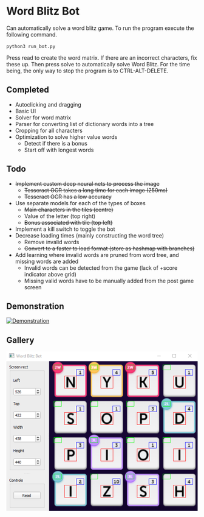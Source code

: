 # Word Blitz Bot
Can automatically solve a word blitz game. To run the program execute the following command.

```
python3 run_bot.py
```
Press read to create the word matrix. If there are an incorrect characters, fix these up.
Then press solve to automatically solve Word Blitz. For the time being, the only way to stop the program
is to CTRL-ALT-DELETE.

## Completed
* Autoclicking and dragging
* Basic UI
* Solver for word matrix
* Parser for converting list of dictionary words into a tree
* Cropping for all characters
* Optimization to solve higher value words
  * Detect if there is a bonus
  * Start off with longest words

## Todo
* ~~Implement custom deep neural nets to process the image~~
  * ~~Tesseract OCR takes a long time for each image (250ms)~~
  * ~~Tesseract OCR has a low accuracy~~
* Use separate models for each of the types of boxes
  * ~~Main characters in the tiles (centre)~~
  * Value of the letter (top right)
  * ~~Bonus associated with tile (top left)~~
* Implement a kill switch to toggle the bot
* Decrease loading times (mainly constructing the word tree)
  * Remove invalid words
  * ~~Convert to a faster to load format (store as hashmap with branches)~~
* Add learning where invalid words are pruned from word tree, and missing words are added
  * Invalid words can be detected from the game (lack of +score indicator above grid)
  * Missing valid words have to be manually added from the post game screen

## Demonstration
[![Demonstration](http://img.youtube.com/vi/SgWCdYiSb5Q/0.jpg)](http://www.youtube.com/watch?v=SgWCdYiSb5Q "Demonstration")

## Gallery
![alt text](docs/window.png "Main window")


